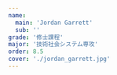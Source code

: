 ```yaml
---
name:
  main: 'Jordan Garrett'
  sub: ''
grade: '修士課程'
major: '技術社会システム専攻'
order: 8.5
cover: './jordan_garrett.jpg'
---
```

